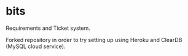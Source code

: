 bits
====

Requirements and Ticket system. 

Forked repository in order to try setting up using Heroku and ClearDB (MySQL cloud service).
